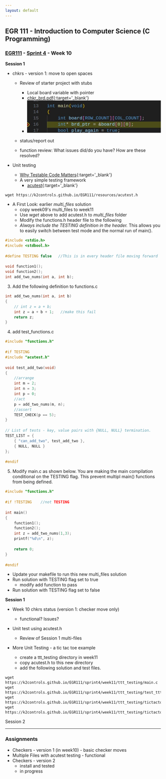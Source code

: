 ```yaml
---
layout: default
---
```


## EGR 111 - Introduction to Computer Science (C Programming)

### [EGR111](../../) - [Sprint 4](../) - Week 10

**Session 1**

- chkrs - version 1: move to open spaces
  - Review of starter project with stubs
    - Local board variable with pointer
    - [chkr_brd.pdf](../week10/chkr_brd.pdf){:target='_blank'}
    - ![alt text](../week10/chkr_board_as_local.png)
  
  - status/report out  
  - function review: What issues did/do you have? How are these resolved?

- Unit testing
  - [Why Testable Code Matters](https://www.toptal.com/qa/how-to-write-testable-code-and-why-it-matters){:target='_blank'}
  - A very simple testing framework
    - [acutest](https://github.com/mity/acutest){:target='_blank'}

```Console
wget https://k2controls.github.io/EGR111/resources/acutest.h
```  
  
  - A First Look: earlier *multi_files* solution
    - copy week09's multi_files to week11
    - Use *wget* above to add acutest.h to *multi_files* folder
    - Modify the functions.h header file to the following
    - *Always include the TESTING definition in the header.* This allows you to easily switch between test mode and the normal run of main().
  
```C
#include <stdio.h>
#include <stdbool.h>

#define TESTING false   //This is in every header file moving forward

void function1();
void function2();
int add_two_nums(int a, int b);
```

3. Add the following definition to functions.c

```C
int add_two_nums(int a, int b)
{
    // int z = a + b;
    int z = a + b + 1;   //make this fail
    return z;
}
```

4. add test_functions.c

```C
#include "functions.h"

#if TESTING
#include "acutest.h"

void test_add_two(void)
{
    //arrange
    int m = 2;
    int n = 3;
    int p = 0;
    //act
    p = add_two_nums(m, n);
    //assert
    TEST_CHECK(p == 5);
}

// List of tests - key, value pairs with {NULL, NULL} termination.
TEST_LIST = {
    { "can_add_two", test_add_two },
    { NULL, NULL }
};

#endif
```

5. Modify main.c as shown below. You are making the main compilation conditional on the TESTING flag. This prevent multipl main() functions from being defined.
   
```C
#include "functions.h"

#if !TESTING    //not TESTING

int main()
{
    function1();
    function2();
    int z = add_two_nums(1,3);
    printf("%d\n", z);

    return 0;
}

#endif 
``` 

- Update your makefile to run this new multi_files solution
- Run solution with TESTING flag set to true
  - modify add function to pass
- Run solution with TESTING flag set to false

**Session 1**
- Week 10 chkrs status (version 1: checker move only)
    - functional? Issues?

- Unit test using acutest.h 
  - Review of Session 1 multi-files

- More Unit Testing - a tic tac toe example
  - create a ttt_testing directory in week11
  - copy acutest.h to this new directory
  - add the following solution and test files.

```
wget https://k2controls.github.io/EGR111/sprint4/week11/ttt_testing/main.c
wget https://k2controls.github.io/EGR111/sprint4/week11/ttt_testing/test_ttt.c
wget https://k2controls.github.io/EGR111/sprint4/week11/ttt_testing/tictactoe.c
wget https://k2controls.github.io/EGR111/sprint4/week11/ttt_testing/tictactoe.h

``` 

Session 2

<!-- **Checkers with Jump(version 2)**
- review main and plan
  - must jump
  - no kings
  - allows backward motion
  - no multi-jumps

- testing
  - run tests
  - [strings in C](https://www.geeksforgeeks.org/strings-in-c/){:target='_blank'}
  - Strings - operations and functions
    - [strcpy](https://www.geeksforgeeks.org/strcpy-in-c/){:target='_blank'}
    - [strcat](https://www.geeksforgeeks.org/strcat-in-c/){:target='_blank'}
    - [strcmp](https://www.geeksforgeeks.org/strcmp-in-c/){:target='_blank'}
  - Unit Tests
    - void can_make_checker_string(void)
    - void can_make_king_checker_string(void)
- Complete tests on your own  -->

---

### Assignments
- Checkers - version 1 (in week10) - basic checker moves
- Multiple Files with acutest testing - functional
- Checkers - version 2 
  - install and tested
  - in progress  

